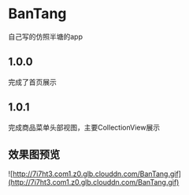 # BanTang
自己写的仿照半塘的app

## 1.0.0
完成了首页展示

## 1.0.1

完成商品菜单头部视图，主要CollectionView展示

## 效果图预览

![http://7i7ht3.com1.z0.glb.clouddn.com/BanTang.gif](http://7i7ht3.com1.z0.glb.clouddn.com/BanTang.gif)
